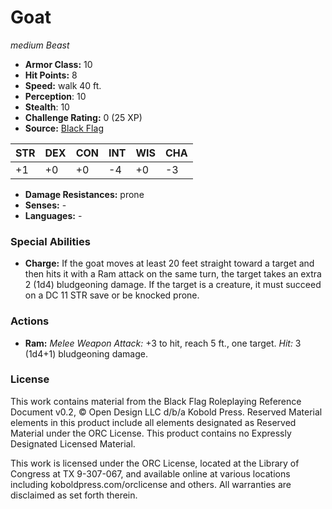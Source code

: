 # Goat

*medium* *Beast*

- **Armor Class:** 10
- **Hit Points:** 8 
- **Speed:** walk 40 ft.
- **Perception**: 10
- **Stealth**: 10
- **Challenge Rating:** 0 (25 XP)
- **Source:** [Black Flag](https://koboldpress.com/kpstore/product/tovrpg-pg-mv/)

| STR | DEX | CON | INT | WIS | CHA |
| --- | --- | --- | --- | --- | --- |
| +1 | +0 | +0 | -4 | +0 | -3 |

- **Damage Resistances:** prone
- **Senses:** -
- **Languages:** -

### Special Abilities

- **Charge:** If the goat moves at least 20 feet straight toward a target and then hits it with a Ram attack on the same turn, the target takes an extra 2 (1d4) bludgeoning damage. If the target is a creature, it must succeed on a DC 11 STR save or be knocked prone.

### Actions

- **Ram:** _Melee Weapon Attack:_ +3 to hit, reach 5 ft., one target. _Hit:_ 3 (1d4+1) bludgeoning damage.


### License

This work contains material from the Black Flag Roleplaying Reference Document v0.2, © Open Design LLC d/b/a Kobold Press. Reserved Material elements in this product include all elements designated as Reserved Material under the ORC License. This product contains no Expressly Designated Licensed Material.

This work is licensed under the ORC License, located at the Library of Congress at TX 9-307-067, and available online at various locations including koboldpress.com/orclicense and others. All warranties are disclaimed as set forth therein.
